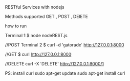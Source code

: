 RESTful Services with nodejs

Methods supported  GET , POST , DElETE

how to run

Terminal 1
$ node nodeREST.js

//POST
Terminal 2 
$ curl -d 'gatorade' http://127.0.0.1:8000

//GET
$ curl http://127.0.0.1:8000

//DELETE
curl  -X 'DELETE' http://127.0.0.1:8000/1


PS: install curl 
sudo apt-get update
sudo apt-get install curl
